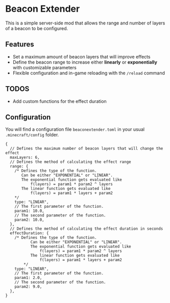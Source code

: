 # Beacon Extender

This is a simple server-side mod that allows the range and number of layers of a
beacon to be configured.

## Features

- Set a maximum amount of beacon layers that will improve effects
- Define the beacon range to increase either **linearly** or **exponentially**
  with customizable parameters
- Flexible configuration and in-game reloading with the `/reload` command

## TODOS

- Add custom functions for the effect duration

## Configuration

You will find a configuration file `beaconextender.toml` in your usual
`.minecraft/config` folder.

```json5
{
  // Defines the maximum number of beacon layers that will change the effect
  maxLayers: 6,
  // Defines the method of calculating the effect range
  range: {
    /* Defines the type of the function.
       Can be either "EXPONENTIAL" or "LINEAR".
       The exponential function gets evaluated like
           f(layers) = param1 * param2 ^ layers
       The linear function gets evaluated like
           f(layers) = param1 * layers + param2
	*/
    type: "LINEAR",
    // The first parameter of the function.
    param1: 10.0,
    // The second parameter of the function.
    param2: 10.0,
  },
  // Defines the method of calculating the effect duration in seconds
  effectDuration: {
    /* Defines the type of the function.
		   Can be either "EXPONENTIAL" or "LINEAR".
		   The exponential function gets evaluated like
		       f(layers) = param1 * param2 ^ layers
		   The linear function gets evaluated like
		       f(layers) = param1 * layers + param2
		*/
    type: "LINEAR",
    // The first parameter of the function.
    param1: 2.0,
    // The second parameter of the function.
    param2: 9.0,
  },
}
```
